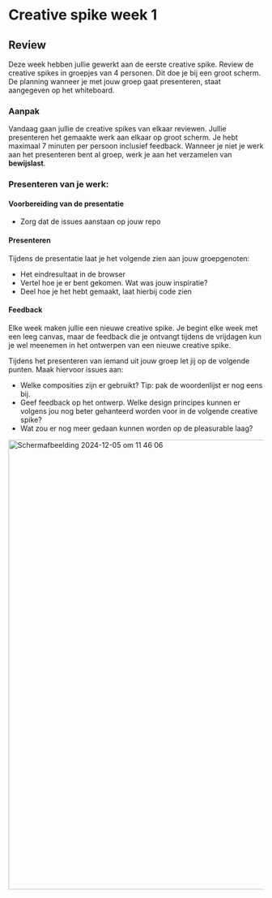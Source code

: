 # Creative spike week 1

## Review

Deze week hebben jullie gewerkt aan de eerste creative spike. Review de creative spikes in groepjes van 4 personen. Dit doe je bij een groot scherm. De planning wanneer je met jouw groep gaat presenteren, staat aangegeven op het whiteboard. 

### Aanpak

Vandaag gaan jullie de creative spikes van elkaar reviewen. Jullie presenteren het gemaakte werk aan elkaar op groot scherm. Je hebt maximaal 7 minuten per persoon inclusief feedback. Wanneer je niet je werk aan het presenteren bent al groep, werk je aan het verzamelen van **bewijslast**. 

### Presenteren van je werk: 

#### Voorbereiding van de presentatie

- Zorg dat de issues aanstaan op jouw repo

#### Presenteren

Tijdens de presentatie laat je het volgende zien aan jouw groepgenoten:
- Het eindresultaat in de browser
- Vertel hoe je er bent gekomen. Wat was jouw inspiratie?
- Deel hoe je het hebt gemaakt, laat hierbij code zien

#### Feedback

Elke week maken jullie een nieuwe creative spike. Je begint elke week met een leeg canvas, maar de feedback die je ontvangt tijdens de vrijdagen kun je wel meenemen in het ontwerpen van een nieuwe creative spike. 

Tijdens het presenteren van iemand uit jouw groep let jij op de volgende punten. Maak hiervoor issues aan:
- Welke composities zijn er gebruikt? Tip: pak de woordenlijst er nog eens bij.
- Geef feedback op het ontwerp. Welke design principes kunnen er volgens jou nog beter gehanteerd worden voor in de volgende creative spike? 
- Wat zou er nog meer gedaan kunnen worden op de pleasurable laag?


<img width="887" alt="Scherm­afbeelding 2024-12-05 om 11 46 06" src="https://github.com/user-attachments/assets/19696f26-93b1-4275-8dcc-2e56a3b06fa2">
